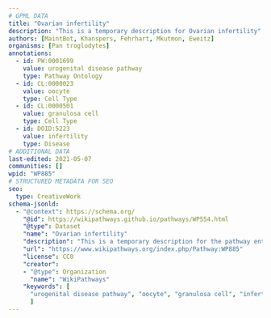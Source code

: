 ```yaml
---
# GPML DATA
title: "Ovarian infertility"
description: "This is a temporary description for Ovarian infertility"
authors: [MaintBot, Khanspers, Fehrhart, Mkutmon, Eweitz]
organisms: [Pan troglodytes]
annotations:
  - id: PW:0001699
    value: urogenital disease pathway
    type: Pathway Ontology
  - id: CL:0000023
    value: oocyte
    type: Cell Type
  - id: CL:0000501
    value: granulosa cell
    type: Cell Type
  - id: DOID:5223
    value: infertility
    type: Disease
# ADDITIONAL DATA
last-edited: 2021-05-07
communities: []
wpid: "WP885"
# STRUCTURED METADATA FOR SEO
seo:
  type: CreativeWork
schema-jsonld:
  - "@context": https://schema.org/
    "@id": https://wikipathways.github.io/pathways/WP554.html
    "@type": Dataset
    "name": "Ovarian infertility"
    "description": "This is a temporary description for the pathway entitled: Ovarian infertility"
    "url": "https://www.wikipathways.org/index.php/Pathway:WP885"
    "license": CC0
    "creator":
    - "@type": Organization
      "name": "WikiPathways"
    "keywords": [
      "urogenital disease pathway", "oocyte", "granulosa cell", "infertility",
      ]
---
```

